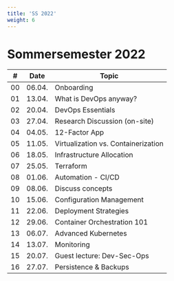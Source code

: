 ```yaml
---
title: 'SS 2022'
weight: 6
---
```



# Sommersemester 2022

| #   | Date    | Topic                                |
|-----|---------|--------------------------------------|
| 00  | 06.04.  | Onboarding                           |
| 01  | 13.04.  | What is DevOps anyway?               |
| 02  | 20.04.  | DevOps Essentials                    |
| 03  | 27.04.  | Research Discussion (on-site)        |
| 04  | 04.05.  | 12-Factor App                        |
| 05  | 11.05.  | Virtualization vs. Containerization  |
| 06  | 18.05.  | Infrastructure Allocation            |
| 07  | 25.05.  | Terraform                            |
| 08  | 01.06.  | Automation - CI/CD                   |
| 09  | 08.06.  | Discuss concepts                     |
| 10  | 15.06.  | Configuration Management             |
| 11  | 22.06.  | Deployment Strategies                |
| 12  | 29.06.  | Container Orchestration 101          |
| 13  | 06.07.  | Advanced Kubernetes                  |
| 14  | 13.07.  | Monitoring                           |
| 15  | 20.07.  | Guest lecture: Dev-Sec-Ops           |
| 16  | 27.07.  | Persistence & Backups                |
